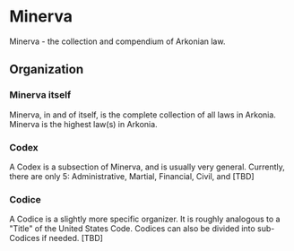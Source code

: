 # Minerva
Minerva - the collection and compendium of Arkonian law.

## Organization
### Minerva itself
Minerva, in and of itself, is the complete collection of all laws in Arkonia. Minerva is the highest law(s) in Arkonia.
### Codex
A Codex is a subsection of Minerva, and is usually very general. Currently, there are only 5: Administrative, Martial, Financial, Civil, and [TBD]
### Codice
A Codice is a slightly more specific organizer. It is roughly analogous to a "Title" of the United States Code. Codices can also be divided into sub-Codices if needed.
[TBD]
